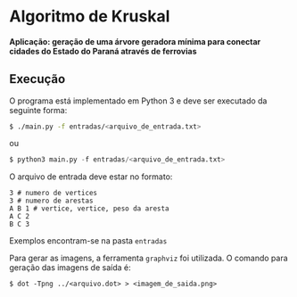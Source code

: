 # Algoritmo de Kruskal
#### Aplicação: geração de uma árvore geradora mínima para conectar cidades do Estado do Paraná através de ferrovias

## Execução
O programa está implementado em Python 3 e deve ser executado da seguinte forma:
```bash
$ ./main.py -f entradas/<arquivo_de_entrada.txt>
```
ou
```python
$ python3 main.py -f entradas/<arquivo_de_entrada.txt>
```


O arquivo de entrada deve estar no formato:
```
3 # numero de vertices
3 # numero de arestas
A B 1 # vertice, vertice, peso da aresta
A C 2
B C 3
```

Exemplos encontram-se na pasta `entradas`

Para gerar as imagens, a ferramenta `graphviz` foi utilizada. O comando para geração das imagens de saída é:
```
$ dot -Tpng ../<arquivo.dot> > <imagem_de_saida.png>
```
